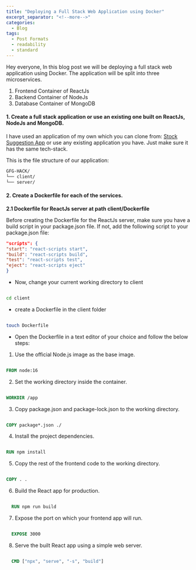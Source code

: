 ```yaml
---
title: "Deploying a Full Stack Web Application using Docker"
excerpt_separator: "<!--more-->"
categories:
  - Blog
tags:
  - Post Formats
  - readability
  - standard
---
```


Hey everyone, In this blog post we will be deploying a full stack web application using Docker. The application will be split into three microservices. 

1. Frontend Container of ReactJs 
2. Backend Container of NodeJs
3. Database Container of MongoDB



#### 1. Create a full stack application or use an existing one built on ReactJs, NodeJs and MongoDB.


I have used an application of my own which you can clone from: [Stock Suggestion App](https://github.com/arpitmathur2412/GFG-HACK) or use any existing application you have. Just make sure it has the same tech-stack.

This is the file structure of our application:

```bash
GFG-HACK/
└── client/
└── server/
```


#### 2. Create a Dockerfile for each of the services.



**2.1 Dockerfile for ReactJs server at path client/Dockerfile**
  

Before creating the Dockerfile for the ReactJs server, make sure you have a build script in your package.json file. If not, add the following script to your package.json file:

```json
"scripts": {
"start": "react-scripts start",
"build": "react-scripts build",
"test": "react-scripts test",
"eject": "react-scripts eject"
}
```


- Now, change your current working directory to client

```bash 

cd client
``` 

- create a Dockerfile in the client folder

```bash

touch Dockerfile
```

- Open the Dockerfile in a text editor of your choice and follow the below steps:


1. Use the official Node.js image as the base image.

````Dockerfile

FROM node:16
````

2. Set the working directory inside the container.

````Dockerfile

WORKDIR /app
````

3. Copy package.json and package-lock.json to the working directory.

````Dockerfile

COPY package*.json ./
````

4. Install the project dependencies.

````Dockerfile

RUN npm install
````

5. Copy the rest of the frontend code to the working directory.

````Dockerfile

COPY . .
````

6. Build the React app for production.

````Dockerfile

  RUN npm run build
````

7. Expose the port on which your frontend app will run.

````Dockerfile

  EXPOSE 3000
````

8. Serve the built React app using a simple web server. 

```Dockerfile

  CMD ["npx", "serve", "-s", "build"]
````
